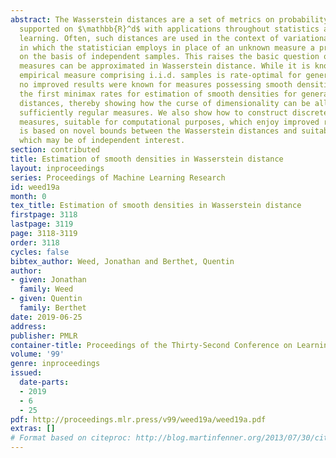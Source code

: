 ```yaml
---
abstract: The Wasserstein distances are a set of metrics on probability distributions
  supported on $\mathbb{R}^d$ with applications throughout statistics and machine
  learning. Often, such distances are used in the context of variational problems,
  in which the statistician employs in place of an unknown measure a proxy constructed
  on the basis of independent samples. This raises the basic question of how well
  measures can be approximated in Wasserstein distance. While it is known that an
  empirical measure comprising i.i.d. samples is rate-optimal for general measures,
  no improved results were known for measures possessing smooth densities. We prove
  the first minimax rates for estimation of smooth densities for general Wasserstein
  distances, thereby showing how the curse of dimensionality can be alleviated for
  sufficiently regular measures. We also show how to construct discretely supported
  measures, suitable for computational purposes, which enjoy improved rates. Our approach
  is based on novel bounds between the Wasserstein distances and suitable Besov norms,
  which may be of independent interest.
section: contributed
title: Estimation of smooth densities in Wasserstein distance
layout: inproceedings
series: Proceedings of Machine Learning Research
id: weed19a
month: 0
tex_title: Estimation of smooth densities in Wasserstein distance
firstpage: 3118
lastpage: 3119
page: 3118-3119
order: 3118
cycles: false
bibtex_author: Weed, Jonathan and Berthet, Quentin
author:
- given: Jonathan
  family: Weed
- given: Quentin
  family: Berthet
date: 2019-06-25
address: 
publisher: PMLR
container-title: Proceedings of the Thirty-Second Conference on Learning Theory
volume: '99'
genre: inproceedings
issued:
  date-parts:
  - 2019
  - 6
  - 25
pdf: http://proceedings.mlr.press/v99/weed19a/weed19a.pdf
extras: []
# Format based on citeproc: http://blog.martinfenner.org/2013/07/30/citeproc-yaml-for-bibliographies/
---
```

